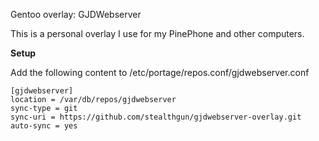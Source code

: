 Gentoo overlay: GJDWebserver

This is a personal overlay I use for my PinePhone and other computers.

**Setup**

Add the following content to /etc/portage/repos.conf/gjdwebserver.conf

```
[gjdwebserver]
location = /var/db/repos/gjdwebserver
sync-type = git
sync-uri = https://github.com/stealthgun/gjdwebserver-overlay.git
auto-sync = yes
```
